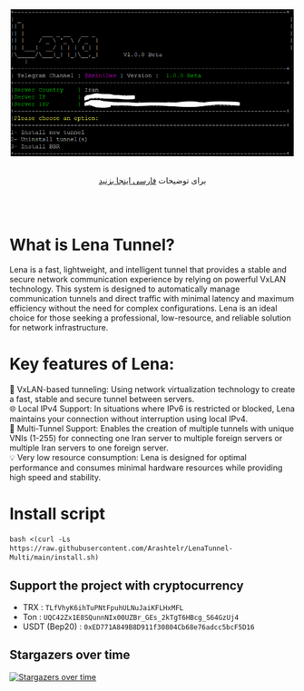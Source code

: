 <div align="center"><img src="https://raw.githubusercontent.com/Arashtelr/LenaTunnel-Multi/main/lena.PNG" width="500"></div>
<div align="center"><br>

  برای توضیحات <a href="https://github.com/Arashtelr/LenaTunnel-Multi/blob/main/README-fa.md"> فارسی اینجا بزنید </a>

</div>
<br><br>

# What is Lena Tunnel?

Lena is a fast, lightweight, and intelligent tunnel that provides a stable and secure network communication experience by relying on powerful VxLAN technology. This system is designed to automatically manage communication tunnels and direct traffic with minimal latency and maximum efficiency without the need for complex configurations. Lena is an ideal choice for those seeking a professional, low-resource, and reliable solution for network infrastructure.

# Key features of Lena:

🚀 VxLAN-based tunneling: Using network virtualization technology to create a fast, stable and secure tunnel between servers. <br>
🌐 Local IPv4 Support: In situations where IPv6 is restricted or blocked, Lena maintains your connection without interruption using local IPv4.<br>
🔄 Multi-Tunnel Support: Enables the creation of multiple tunnels with unique VNIs (1-255) for connecting one Iran server to multiple foreign servers or multiple Iran servers to one foreign server.<br>
💡 Very low resource consumption: Lena is designed for optimal performance and consumes minimal hardware resources while providing high speed and stability.<br>

# Install script
```
bash <(curl -Ls https://raw.githubusercontent.com/Arashtelr/LenaTunnel-Multi/main/install.sh)
```

## Support the project with cryptocurrency
- TRX : `TLfVhyK6ihTuPNtFpuhULNuJaiKFLHxMFL`
- Ton : `UQC42Zx1E8SQunnNIx00UZBr_GEs_2kTgT6HBcg_S64GzUj4`
- USDT (Bep20) : `0xED771A849B8D911f30804Cb68e76adcc5bcF5D16`

## Stargazers over time
[![Stargazers over time](https://starchart.cc/MrAminiDev/LenaTunnel.svg?variant=adaptive)](https://starchart.cc/MrAminiDev/LenaTunnel)
